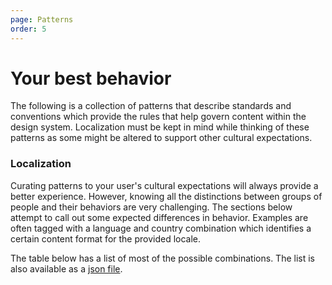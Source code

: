 ```yaml
---
page: Patterns
order: 5
---
```


# Your best **behavior**

The following is a collection of patterns that describe standards and conventions which provide the rules that help govern content within the design system. Localization must be kept in mind while thinking of these patterns as some might be altered to support other cultural expectations.

### Localization
Curating patterns to your user's cultural expectations will always provide a better experience. However, knowing all the distinctions between groups of people and their behaviors are very challenging. The sections below attempt to call out some expected differences in behavior. Examples are often tagged with a language and country combination which identifies a certain content format for the provided locale.

The table below has a list of most of the possible combinations. The list is also available as a [json file](json/isoLanguageCountryCodes.json).

<locale-table></locale-table>